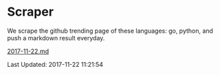 # Scraper

We scrape the github trending page of these languages: go, python, and push a markdown result everyday.

[2017-11-22.md](https://github.com/borays/Scraper/blob/master/2017-11-22.md)

Last Updated: 2017-11-22 11:21:54